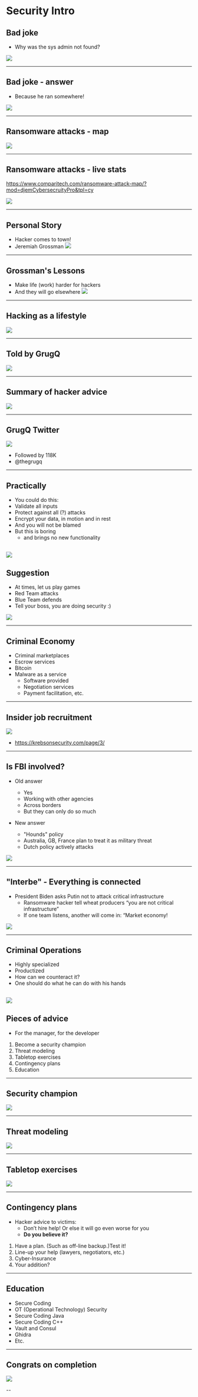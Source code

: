 # Security Intro

## Bad joke
* Why was the sys admin not found?

![](../images/pexels-matthias-zomer-618158.jpg)

---

## Bad joke - answer
* Because he ran somewhere!

![](../images/pexels-enric-cruz-lópez-6039243.jpg)

---

## Ransomware attacks - map

![](../images/sec-intro-01.png)

---

## Ransomware attacks - live stats

[https://www.comparitech.com/ransomware-attack-map/?mod=djemCybersecruityPro&tpl=cy
](https://www.comparitech.com/ransomware-attack-map/?mod=djemCybersecruityPro&tpl=cy
)

![](../images/sec-intro-02.png)

---


## Personal Story
* Hacker comes to town!
* Jeremiah Grossman
![](../../assets/images/cybersecurity/intro-00.png)


---

## Grossman's Lessons

* Make life (work) harder for hackers
* And they will go elsewhere
![](../images/sec-intro-pexel-03.png)

---

## Hacking as a lifestyle

![](../../assets/images/cybersecurity/intro-01.png)

---

## Told by GrugQ

![](../../assets/images/cybersecurity/intro-02.png)

---

## Summary of hacker advice

![](../../assets/images/cybersecurity/intro-04.png)

---

## GrugQ Twitter

![](../../assets/images/cybersecurity/intro-03.png)

* Followed by 118K
* @thegrugq


---



## Practically

* You could do this:
* Validate all inputs
* Protect against all (?) attacks
* Encrypt your data, in motion and in rest
* And you will not be blamed
* But this is boring
  - and brings no new functionality

![](../../assets/images/cybersecurity/intro-05-pexels-cottonbro-4114918.jpg)
---

 
## Suggestion
* At times, let us play games
* Red Team attacks
* Blue Team defends
* Tell your boss, you are doing security :)

![](../../assets/images/cybersecurity/intro-6-pexels-rodnae-productions-7551391.jpg)

---

## Criminal Economy

* Criminal marketplaces
* Escrow services
* Bitcoin
* Malware as a service
  * Software provided
  * Negotiation services
  * Payment facilitation, etc.
  
---

## Insider job recruitment

![](../images/sec-intro-04.png)

* https://krebsonsecurity.com/page/3/

---


## Is FBI involved?

* Old answer
  * Yes
  * Working with other agencies
  * Across borders
  * But they can only do so much

* New answer
  * "Hounds" policy
  * Australia, GB, France plan to treat it as military threat
  * Dutch policy actively attacks

![](../images/sec-intro-06.png)

---

## "Interbe" - Everything is connected
* President Biden asks Putin not to attack critical infrastructure
  * Ransomware hacker tell wheat producers “you are not critical infrastructure”
  * If one team listens, another will come in: “Market economy!

![](../images/sec-intro-05.png)

---

## Criminal Operations
* Highly specialized
* Productized
* How can we counteract it?
* One should do what he can do with his hands

![](../images/pexels-sharon-mccutcheon-1428171.jpg)
---

## Pieces of advice

* For the manager, for the developer
1. Become a security champion
2. Threat modeling
3. Tabletop exercises
4. Contingency plans
5. Education

---

## Security champion

![](../images/sec-intro-07.png)

---

## Threat modeling

![](../images/pexels-canva-studio-3153207.jpg)

---

## Tabletop exercises

![](../images/sec-intro-08.png)

---

## Contingency plans

* Hacker advice to victims:
  * Don’t hire help! Or else it will go even worse for you
  * __Do you believe it?__

1. Have a plan. (Such as off-line backup.)Test it!
2. Line-up your help (lawyers, negotiators, etc.)
3. Cyber-Insurance
4. Your addition?

---

## Education

* Secure Coding
* OT (Operational Technology) Security
* Secure Coding Java
* Secure Coding C++
* Vault and Consul
* Ghidra
* Etc.

---

## Congrats on completion

![](../images/congrats.png)

--

